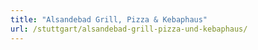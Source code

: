 ```yaml
---
title: "Alsandebad Grill, Pizza & Kebaphaus"
url: /stuttgart/alsandebad-grill-pizza-und-kebaphaus/
---
```

